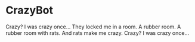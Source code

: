 # CrazyBot
Crazy? I was crazy once...
They locked me in a room.
A rubber room.
A rubber room with rats.
And rats make me crazy.
Crazy? I was crazy once...
